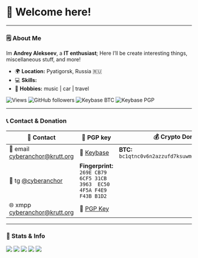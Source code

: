 <div align="left">

# 👋 Welcome here!

---

### 🗒 About Me
Im **Andrey Alekseev**, a **IT enthusiast**; Here I’ll be create interesting things, miscellaneous stuff, and more!
- 🌍 **Location:** Pyatigorsk, Russia 🇷🇺
- 💻 **Skills:** 
- 🎨 **Hobbies:** music | car | travel

![Views](https://komarev.com/ghpvc/?username=cyberanchor&color=brightgreen)
![GitHub followers](https://img.shields.io/github/followers/cyberanchor?style=plastic)
![Keybase BTC](https://img.shields.io/keybase/btc/cyberanchor?style=plastic)
![Keybase PGP](https://img.shields.io/keybase/pgp/cyberanchor?style=plastic)



---

### 📞 Contact & Donation
| 📡 **Contact** | 🔑 **PGP key** | 💰 **Crypto Donations** |
|---------------|-----------------------|-------------------------|
| 📧 email [cyberanchor@krutt.org](mailto:cyberanchor@krutt.org) | 🔗 [Keybase](https://keybase.io/cyberanchor) | **BTC:** `bc1qtnc0v6n2azzufd7ksuwm6yre6fjcc8z030xfud` |
| 💬 tg [@cyberanchor](https://t.me/cyberanchor) | **Fingerprint:** `269E CB79 6CF5 31CB 3963  EC50 4F5A F4E9 F43B B1D2` |  |
| 🌐 xmpp [cyberanchor@krutt.org](xmpp:cyberanchor@krutt.org) | 📜 [PGP Key](https://github.com/cyberanchor/cyberanchor/blob/main/public-key.asc) | |

---

### 📝 Stats & Info

![](https://github-profile-summary-cards.vercel.app/api/cards/profile-details?username=cyberanchor&theme=solarized_dark)
![](https://github-profile-summary-cards.vercel.app/api/cards/most-commit-language?username=cyberanchor&theme=solarized_dark)
![](https://github-profile-summary-cards.vercel.app/api/cards/repos-per-language?username=cyberanchor&theme=solarized_dark)
![](https://github-profile-summary-cards.vercel.app/api/cards/stats?username=cyberanchor&theme=solarized_dark)
![](https://github-profile-summary-cards.vercel.app/api/cards/productive-time?username=cyberanchor&theme=solarized_dark)

</div>
